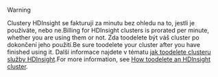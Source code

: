 

> [!WARNING]
> <span data-ttu-id="f0feb-101">Clustery HDInsight se fakturují za minutu bez ohledu na to, jestli je používáte, nebo ne.</span><span class="sxs-lookup"><span data-stu-id="f0feb-101">Billing for HDInsight clusters is prorated per minute, whether you are using them or not.</span></span> <span data-ttu-id="f0feb-102">Zda toodelete být váš cluster po dokončení jeho použití.</span><span class="sxs-lookup"><span data-stu-id="f0feb-102">Be sure toodelete your cluster after you have finished using it.</span></span> <span data-ttu-id="f0feb-103">Další informace najdete v tématu [jak toodelete clusteru služby HDInsight](../articles/hdinsight/hdinsight-delete-cluster.md).</span><span class="sxs-lookup"><span data-stu-id="f0feb-103">For more information, see [How toodelete an HDInsight cluster](../articles/hdinsight/hdinsight-delete-cluster.md).</span></span>
> 
> 

